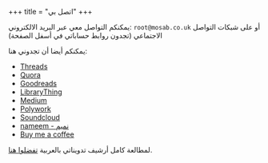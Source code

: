 +++
title = "اتصل بي"
+++

يمكنكم التواصل معي عبر البريد الالكتروني: `root@mosab.co.uk`
أو على شبكات التواصل الاجتماعي (تجدون روابط حساباتي في أسفل الصفحة)

يمكنكم أيضا أن تجدوني هنا:

- [Threads](https://www.threads.net/@mos3abof)
- [Quora](https://quora.com/Mosab-Ahmad)
- [Goodreads](https://www.goodreads.com/user/show/5852646-mosab-ahmad)
- [LibraryThing](https://www.librarything.com/profile/mos3abof)
- [Medium](https://medium.com/@mos3abof)
- [Polywork](https://www.polywork.com/mos3abof)
- [Soundcloud](https://www.soundcloud.com/mos3abof)
- [nameem - نميم](https://nameem.com/mos3abof)
- [Buy me a coffee](https://buymeacoffee.com/mos3abof)


لمطالعة كامل أرشيف تدويناتي بالعربية [تفضلوا هنا](https://mos3abof.blogspot.com).
